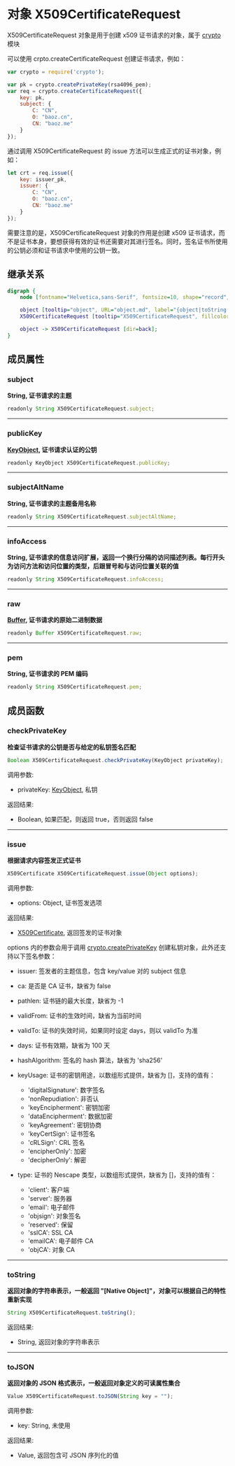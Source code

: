 # 对象 X509CertificateRequest
X509CertificateRequest 对象是用于创建 x509 证书请求的对象，属于 [crypto](../../module/ifs/crypto.md) 模块

可以使用 crpto.createCertificateRequest 创建证书请求，例如：

```JavaScript
var crypto = require('crypto');

var pk = crypto.createPrivateKey(rsa4096_pem);
var req = crypto.createCertificateRequest({
    key: pk,
    subject: {
        C: "CN",
        O: "baoz.cn",
        CN: "baoz.me"
    }
});
```

通过调用 X509CertificateRequest 的 issue 方法可以生成正式的证书对象，例如：

```JavaScript
let crt = req.issue({
    key: issuer_pk,
    issuer: {
        C: "CN",
        O: "baoz.cn",
        CN: "baoz.me"
    }
});
```

需要注意的是，X509CertificateRequest 对象的作用是创建 x509 证书请求，而不是证书本身，要想获得有效的证书还需要对其进行签名。同时，签名证书所使用的公钥必须和证书请求中使用的公钥一致。

## 继承关系
```dot
digraph {
    node [fontname="Helvetica,sans-Serif", fontsize=10, shape="record", style="filled", fillcolor="white"];

    object [tooltip="object", URL="object.md", label="{object|toString()\ltoJSON()\l}"];
    X509CertificateRequest [tooltip="X509CertificateRequest", fillcolor="lightgray", id="me", label="{X509CertificateRequest|subject\lpublicKey\lsubjectAltName\linfoAccess\lraw\lpem\l|checkPrivateKey()\lissue()\l}"];

    object -> X509CertificateRequest [dir=back];
}
```

## 成员属性
        
### subject
**String, 证书请求的主题**

```JavaScript
readonly String X509CertificateRequest.subject;
```

--------------------------
### publicKey
**[KeyObject](KeyObject.md), 证书请求认证的公钥**

```JavaScript
readonly KeyObject X509CertificateRequest.publicKey;
```

--------------------------
### subjectAltName
**String, 证书请求的主题备用名称**

```JavaScript
readonly String X509CertificateRequest.subjectAltName;
```

--------------------------
### infoAccess
**String, 证书请求的信息访问扩展，返回一个换行分隔的访问描述列表。每行开头为访问方法和访问位置的类型，后跟冒号和与访问位置关联的值**

```JavaScript
readonly String X509CertificateRequest.infoAccess;
```

--------------------------
### raw
**[Buffer](Buffer.md), 证书请求的原始二进制数据**

```JavaScript
readonly Buffer X509CertificateRequest.raw;
```

--------------------------
### pem
**String, 证书请求的 PEM 编码**

```JavaScript
readonly String X509CertificateRequest.pem;
```

## 成员函数
        
### checkPrivateKey
**检查证书请求的公钥是否与给定的私钥签名匹配**

```JavaScript
Boolean X509CertificateRequest.checkPrivateKey(KeyObject privateKey);
```

调用参数:
* privateKey: [KeyObject](KeyObject.md), 私钥

返回结果:
* Boolean, 如果匹配，则返回 true，否则返回 false

--------------------------
### issue
**根据请求内容签发正式证书**

```JavaScript
X509Certificate X509CertificateRequest.issue(Object options);
```

调用参数:
* options: Object, 证书签发选项

返回结果:
* [X509Certificate](X509Certificate.md), 返回签发的证书对象

options 内的参数会用于调用 [crypto.createPrivateKey](../../module/ifs/crypto.md#createPrivateKey) 创建私钥对象，此外还支持以下签名参数：
 - issuer: 签发者的主题信息，包含 key/value 对的 subject 信息
 - ca: 是否是 CA 证书，缺省为 false
 - pathlen: 证书链的最大长度，缺省为 -1
 - validFrom: 证书的生效时间，缺省为当前时间
 - validTo: 证书的失效时间，如果同时设定 days，则以 validTo 为准
 - days: 证书有效期，缺省为 100 天
 - hashAlgorithm: 签名的 hash 算法，缺省为 'sha256'
 - keyUsage: 证书的密钥用途，以数组形式提供，缺省为 []，支持的值有：
   - 'digitalSignature': 数字签名
   - 'nonRepudiation': 非否认
   - 'keyEncipherment': 密钥加密
   - 'dataEncipherment': 数据加密
   - 'keyAgreement': 密钥协商
   - 'keyCertSign': 证书签名
   - 'cRLSign': CRL 签名
   - 'encipherOnly': 加密
   - 'decipherOnly': 解密

- type: 证书的 Nescape 类型，以数组形式提供，缺省为 []，支持的值有：
   - 'client': 客户端
   - 'server': 服务器
   - 'email': 电子邮件
   - 'objsign': 对象签名
   - 'reserved': 保留
   - 'sslCA': SSL CA
   - 'emailCA': 电子邮件 CA
   - 'objCA': 对象 CA

--------------------------
### toString
**返回对象的字符串表示，一般返回 "[Native Object]"，对象可以根据自己的特性重新实现**

```JavaScript
String X509CertificateRequest.toString();
```

返回结果:
* String, 返回对象的字符串表示

--------------------------
### toJSON
**返回对象的 JSON 格式表示，一般返回对象定义的可读属性集合**

```JavaScript
Value X509CertificateRequest.toJSON(String key = "");
```

调用参数:
* key: String, 未使用

返回结果:
* Value, 返回包含可 JSON 序列化的值

